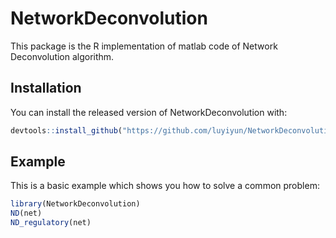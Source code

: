 
# NetworkDeconvolution

<!-- badges: start -->
<!-- badges: end -->

This package is the R implementation of matlab code of Network Deconvolution algorithm. 

## Installation

You can install the released version of NetworkDeconvolution with:

``` r
devtools::install_github("https://github.com/luyiyun/NetworkDeconvolution")
```

## Example

This is a basic example which shows you how to solve a common problem:

``` r
library(NetworkDeconvolution)
ND(net)
ND_regulatory(net)
```

